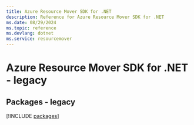 ```yaml
---
title: Azure Resource Mover SDK for .NET
description: Reference for Azure Resource Mover SDK for .NET
ms.date: 08/29/2024
ms.topic: reference
ms.devlang: dotnet
ms.service: resourcemover
---
```

# Azure Resource Mover SDK for .NET - legacy
## Packages - legacy
[!INCLUDE [packages](resource-mover-index.md)]
